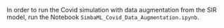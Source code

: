 In order to run the Covid simulation with data augmentation from the SIR model, run the Notebook `SimbaML_Covid_Data_Augmentation.ipynb`. 